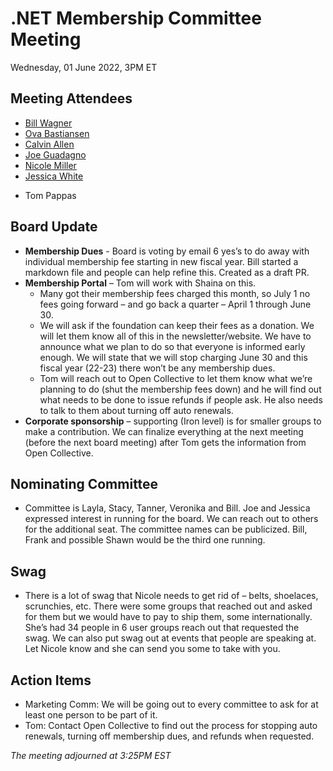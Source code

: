 # .NET Membership Committee Meeting

Wednesday, 01 June 2022, 3PM ET

## Meeting Attendees

- [Bill Wagner](https://github.com/BillWagner)
- [Ova Bastiansen](https://github.com/ovebastiansen)
- [Calvin Allen](https://github.com/CalvinAllen)
- [Joe Guadagno](https://github.com/jguadagno)
- [Nicole Miller](https://github.com/nicolebuhakmeh)
- [Jessica White](https://github.com/wordshaker)
* Tom Pappas

## Board Update

- **Membership Dues** - Board is voting by email 6 yes’s to do away with individual membership fee starting in new fiscal year.  Bill started a markdown file and people can help refine this.  Created as a draft PR.
- **Membership Portal** – Tom will work with Shaina on this.
  - Many got their membership fees charged this month, so July 1 no fees going forward – and go back a quarter – April 1 through June 30.
  - We will ask if the foundation can keep their fees as a donation.  We will let them know all of this in the newsletter/website.  We have to announce what we plan to do so that everyone is informed early enough.  We will state that we will stop charging June 30 and this fiscal year (22-23) there won’t be any membership dues.
  - Tom will reach out to Open Collective to let them know what we’re planning to do (shut the membership fees down) and he will find out what needs to be done to issue refunds if people ask.  He also needs to talk to them about turning off auto renewals.
- **Corporate sponsorship** – supporting (Iron level) is for smaller groups to make a contribution.  We can finalize everything at the next meeting (before the next board meeting) after Tom gets the information from Open Collective.

## Nominating Committee

-	Committee is Layla, Stacy, Tanner, Veronika and Bill.  Joe and Jessica expressed interest in running for the board.  We can reach out to others for the additional seat.  The committee names can be publicized.  Bill, Frank and possible Shawn would be the third one running.

## Swag

- There is a lot of swag that Nicole needs to get rid of – belts, shoelaces, scrunchies, etc.  There were some groups that reached out and asked for them but we would have to pay to ship them, some internationally.  She’s had 34 people in 6 user groups reach out that requested the swag.  We can also put swag out at events that people are speaking at.  Let Nicole know and she can send you some to take with you.

## Action Items

-	Marketing Comm: We will be going out to every committee to ask for at least one person to be part of it. 
-	Tom: Contact Open Collective to find out the process for stopping auto renewals, turning off membership dues, and refunds when requested.

*The meeting adjourned at 3:25PM EST*
